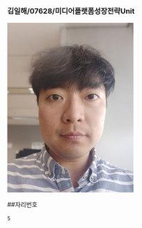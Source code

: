 ### 김일해/07628/미디어플랫폼성장전략Unit
![photo.PNG](https://github.com/rlalfo11/Spark-/blob/master/IMG_20190520_125323.jpg?raw=true)

##자리번호
```
5
```


